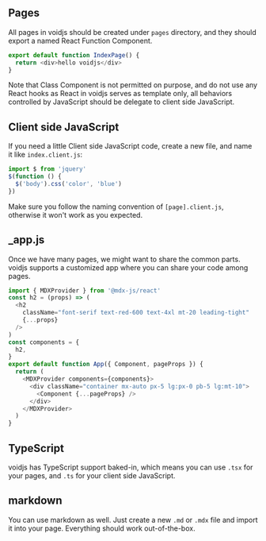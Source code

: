 ## Pages

All pages in voidjs should be created under `pages` directory, and they should export a named React Function Component.

```js filename=pages/index.js
export default function IndexPage() {
  return <div>hello voidjs</div>
}
```

Note that Class Component is not permitted on purpose, and do not use any React hooks as React in voidjs serves as template only, all behaviors controlled by JavaScript should be delegate to client side JavaScript.

## Client side JavaScript

If you need a little Client side JavaScript code, create a new file, and name it like `index.client.js`:

```js filename=pages/index.client.js
import $ from 'jquery'
$(function () {
  $('body').css('color', 'blue')
})
```

Make sure you follow the naming convention of `[page].client.js`, otherwise it won't work as you expected.

## \_app.js

Once we have many pages, we might want to share the common parts. voidjs supports a customized app where you can share your code among pages.

```js filename=pages/_app.js
import { MDXProvider } from '@mdx-js/react'
const h2 = (props) => (
  <h2
    className="font-serif text-red-600 text-4xl mt-20 leading-tight"
    {...props}
  />
)
const components = {
  h2,
}
export default function App({ Component, pageProps }) {
  return (
    <MDXProvider components={components}>
      <div className="container mx-auto px-5 lg:px-0 pb-5 lg:mt-10">
        <Component {...pageProps} />
      </div>
    </MDXProvider>
  )
}
```

## TypeScript

voidjs has TypeScript support baked-in, which means you can use `.tsx` for your pages, and `.ts` for your client side JavaScript.

## markdown

You can use markdown as well. Just create a new `.md` or `.mdx` file and import it into your page. Everything should work out-of-the-box.
